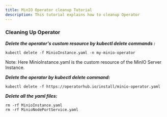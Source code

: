 ```yaml
---
title: MinIO Operator cleanup Tutorial
description: This tutorial explains how to cleanup Operator
---
```



### Cleaning Up Operator


***Delete the operator's custom resource by kubectl delete commands :***

 
 ```execute
 kubectl delete -f MinioInstance.yaml -n my-minio-operator
 ```

Note: Here MinioInstance.yaml is the custom resource of the MinIO Server Instance.


***Delete the operator by kubectl delete command:***
 
   
 ```execute
 kubectl delete -f https://operatorhub.io/install/minio-operator.yaml
 ```
 
 
***Delete all the yaml files:***
 
 
  ```execute
  rm -rf MinioInstance.yaml
  rm -rf MinioNodePortService.yaml
  ```
  
 

